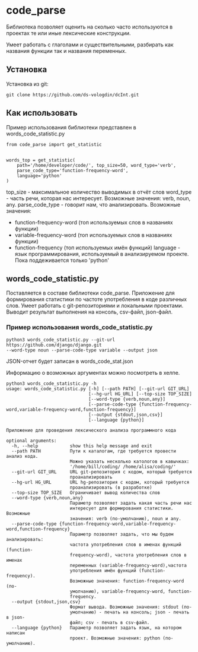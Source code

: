 # code_parse

Библиотека позволяет оценить на сколько часто используются в проектах те или иные лексические конструкции.

Умеет работать с глаголами и существительными, разбирать как названия функции так и названия переменных.

## Установка
Установка из git:
```
git clone https://github.com/ds-vologdin/dcInt.git
```

## Как использовать
Пример использования библиотеки представлен в words_code_statistic.py

```
from code_parse import get_statistic


words_top = get_statistic(
    path='/home/developer/code/', top_size=50, word_type='verb',
    parse_code_type='function-frequency-word',
    language='python'
)
```
top_size - максимальное количество выводимых в отчёт слов
word_type - часть речи, которая нас интересует.
Возможные значения: verb, noun, any.
parse_code_type - говорит нам, что анализировать.
Возможные значения:
 - function-frequency-word (топ используемых слов в названиях функции)
 - variable-frequency-word (топ используемых слов в названиях функции)
 - function-frequency (топ используемых имён функций)
language - язык программирования, используемый в анализируемом проекте. Пока поддеживается только 'python'



## words_code_statistic.py
Поставляется в составе библиотеки code_parse.
Приложение для формирования статистики по частоте употребления в коде различных слов.  Умеет работать с git-репозиториями и локальными проектами.  Выводит результат выполнения на консоль, csv-файл, json-файл.

### Пример использования words_code_statistic.py
```
python3 words_code_statistic.py --git-url https://github.com/django/django.git
--word-type noun --parse-code-type variable --output json
```
JSON-отчет будет записан в words_code_stat.json

Информацию о возможных аргументах можно посмотреть в хелпе.

```
python3 words_code_statistic.py -h
usage: words_code_statistic.py [-h] [--path PATH] [--git-url GIT_URL]
                               [--hg-url HG_URL] [--top-size TOP_SIZE]
                               [--word-type {verb,noun,any}]
                               [--parse-code-type {function-frequency-word,variable-frequency-word,function-frequency}]
                               [--output {stdout,json,csv}]
                               [--language {python}]

Приложение для проведения лексического анализа программного кода

optional arguments:
  -h, --help            show this help message and exit
  --path PATH           Пути к каталогам, где требуется провести анализ кода.
                        Можно указать несколько катологов в кавычках:
                        '/home/bill/coding/ /home/alisa/coding/'
  --git-url GIT_URL     URL git-репозитория с кодом, который требуется
                        проанализировать
  --hg-url HG_URL       URL hg-репозитория с кодом, который требуется
                        проанализировать (в разработке)
  --top-size TOP_SIZE   Ограничивает вывод количества слов
  --word-type {verb,noun,any}
                        Параметр позволяет задать какая часть речи нас
                        интересует для формирования статистики. Возможные
                        значения: verb (по-умолчанию), noun и any.
  --parse-code-type {function-frequency-word,variable-frequency-word,function-frequency}
                        Параметр позволяет задать, что мы будем анализировать:
                        частота употребления слов в именах функций (function-
                        frequency-word), частота употребления слов в именах
                        переменных (variable-frequency-word),частота
                        употребления имён функций (function-frequency).
                        Возможные значения: function-frequency-word (по-
                        умолчанию), variable-frequency-word, function-
                        frequency.
  --output {stdout,json,csv}
                        Формат вывода. Возможные значения: stdout (по-
                        умолчанию) - печать на консоль; json - печать в json-
                        файл; csv - печать в csv-файл.
  --language {python}   Параметр позволяет задать язык, на котором написан
                        проект. Возможные значения: python (по-умолчанию).
```
